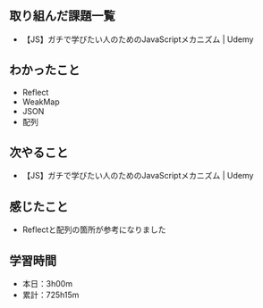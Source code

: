 ## 取り組んだ課題一覧
- 【JS】ガチで学びたい人のためのJavaScriptメカニズム | Udemy
## わかったこと
- Reflect
- WeakMap
- JSON
- 配列
## 次やること
- 【JS】ガチで学びたい人のためのJavaScriptメカニズム | Udemy
## 感じたこと
- Reflectと配列の箇所が参考になりました
## 学習時間
- 本日：3h00m
- 累計：725h15m
